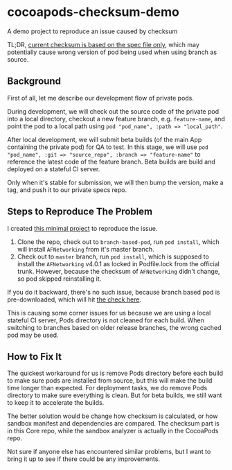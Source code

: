 # cocoapods-checksum-demo
A demo project to reproduce an issue caused by checksum

TL;DR, [current checksum is based on the spec file only](https://github.com/CocoaPods/Core/blob/59eaa9b1b22070d6c5ffcfa19f491c1f47594459/lib/cocoapods-core/specification.rb#L668), which may potentially cause wrong version of pod being used when using branch as source.

## Background

First of all, let me describe our development flow of private pods.

During development, we will check out the source code of the private pod into a local directory, checkout a new feature branch, e.g. `feature-name`, and point the pod to a local path using `pod "pod_name", :path => "local_path"`.

After local development, we will submit beta builds (of the main App containing the private pod) for QA to test. In this stage, we will use `pod "pod_name", :git => "source_repo", :branch => "feature-name"` to reference the latest code of the feature branch. Beta builds are build and deployed on a stateful CI server.

Only when it's stable for submission, we will then bump the version, make a tag, and push it to our private specs repo.

## Steps to Reproduce The Problem

I created [this minimal project](https://github.com/allenhsu/cocoapods-checksum-demo) to reproduce the issue.

1. Clone the repo, check out to `branch-based-pod`, run `pod install`, which will install `AFNetworking` from it's master branch.
2. Check out to `master` branch, run `pod install`, which is supposed to install the `AFNetworking` v4.0.1 as locked in Podfile.lock from the official trunk. However, because the checksum of `AFNetworking` didn't change, so pod skipped reinstalling it.

If you do it backward, there's no such issue, because branch based pod is pre-downloaded, which will hit [the check here](https://github.com/CocoaPods/CocoaPods/blob/7033bd7bb07a37041bc6e367b45660c9ac4784b8/lib/cocoapods/installer/analyzer/sandbox_analyzer.rb#L142).

This is causing some corner issues for us because we are using a local stateful CI server, Pods directory is not cleaned for each build. When switching to branches based on older release branches, the wrong cached pod may be used.

## How to Fix It

The quickest workaround for us is remove Pods directory before each build to make sure pods are installed from source, but this will make the build time longer than expected. For deployment tasks, we do remove Pods directory to make sure everything is clean. But for beta builds, we still want to keep it to accelerate the builds.

The better solution would be change how checksum is calculated, or how sandbox manifest and dependencies are compared. The checksum part is in this Core repo, while the sandbox analyzer is actually in the CocoaPods repo.

Not sure if anyone else has encountered similar problems, but I want to bring it up to see if there could be any improvements.
